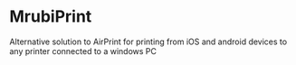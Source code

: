 # MrubiPrint
Alternative solution to AirPrint for printing from iOS and android devices to any printer connected to a windows PC
